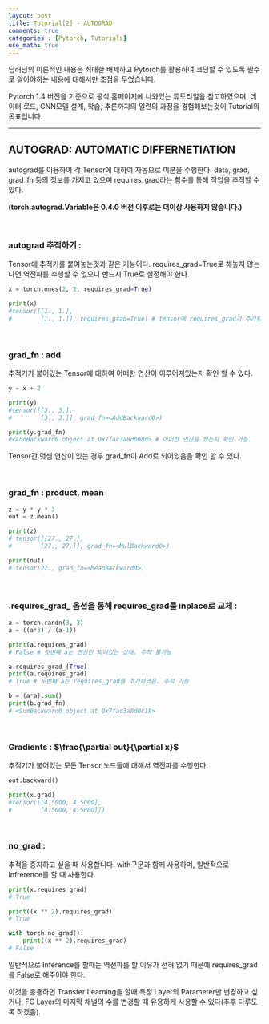 ```yaml
---
layout: post
title: Tutorial[2] - AUTOGRAD
comments: true
categories : [Pytorch, Tutorials]
use_math: true
---
```


딥러닝의 이론적인 내용은 최대한 배제하고 Pytorch를 활용하여 코딩할 수 있도록 필수로 알아야하는 내용에 대해서만 초점을 두었습니다. 

Pytorch 1.4 버전을 기준으로 공식 홈페이지에 나와있는 튜토리얼을 참고하였으며, 데이터 로드, CNN모델 설계, 학습, 추론까지의 일련의 과정을 경험해보는것이 Tutorial의 목표입니다.

<hr>

## AUTOGRAD: AUTOMATIC DIFFERNETIATION

autograd를 이용하여 각 Tensor에 대하여 자동으로 미분을 수행한다. data, grad, grad_fn 등의 정보를 가지고 있으며 requires_grad라는 함수를 통해 작업을 추적할 수 있다.

__(torch.autograd.Variable은 0.4.0 버전 이후로는 더이상 사용하지 않습니다.)__

<br>

### autograd 추적하기 : 

Tensor에 추적기를 붙여놓는것과 같은 기능이다. requires_grad=True로 해놓지 않는다면 역전파를 수행할 수 없으니 반드시 True로 설정해야 한다.

```python
x = torch.ones(2, 2, requires_grad=True)

print(x)
#tensor([[1., 1.],
#        [1., 1.]], requires_grad=True) # tensor에 requires_grad가 추가됨
```

<br>

### grad_fn : add

추적기가 붙어있는 Tensor에 대하여 어떠한 연산이 이루어져있는지 확인 할 수 있다.

```python
y = x + 2

print(y)
#tensor([[3., 3.],
#        [3., 3.]], grad_fn=<AddBackward0>)

print(y.grad_fn) 
#<AddBackward0 object at 0x7fac3a8d0080> # 어떠한 연산을 했는지 확인 가능
```

Tensor간 덧셈 연산이 있는 경우 grad_fn이 Add로 되어있음을 확인 할 수 있다.

<br>

### grad_fn : product, mean

```python
z = y * y * 3
out = z.mean()

print(z)
# tensor([[27., 27.],
#        [27., 27.]], grad_fn=<MulBackward0>)

print(out)
# tensor(27., grad_fn=<MeanBackward0>)
```

<br>

### .requires_grad_ 옵션을 통해 requires_grad를 inplace로 교체 : 
```python
a = torch.randn(3, 3)
a = ((a*3) / (a-1))

print(a.requires_grad)
# False # 첫번째 a는 연산만 되어있는 상태. 추적 불가능

a.requires_grad_(True)
print(a.requires_grad)
# True # 두번째 a는 requires_grad를 추가하였음. 추적 가능

b = (a*a).sum()
print(b.grad_fn)
# <SumBackward0 object at 0x7fac3a8d0c18>
```

<br>

### Gradients : $\frac{\partial out}{\partial x}$

추적기가 붙어있는 모든 Tensor 노드들에 대해서 역전파를 수행한다.

```python
out.backward()

print(x.grad)
#tensor([[4.5000, 4.5000],
#        [4.5000, 4.5000]])
```

<br>

### no_grad : 

추적을 중지하고 싶을 때 사용합니다. with구문과 함께 사용하며, 일반적으로 Infrerence를 할 때 사용한다.

```python
print(x.requires_grad)
# True

print((x ** 2).requires_grad)
# True

with torch.no_grad():
    print((x ** 2).requires_grad)
# False
```

일반적으로 Inference를 할때는 역전파를 할 이유가 전혀 없기 때문에 requires_grad를 False로 해주어야 한다.

이것을 응용하면 Transfer Learning을 할때 특정 Layer의 Parameter만 변경하고 싶거나, FC Layer의 마지막 채널의 수를 변경할 때 유용하게 사용할 수 있다(추후 다루도록 하겠음).